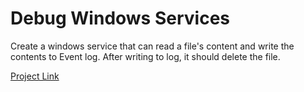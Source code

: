 # Debug Windows Services

Create a windows service that can read a file's content and write the contents to Event log. After writing to log, it should delete the file.

[Project Link](https://github.com/metacube-manthan-rajoria/BasicWindowService)
